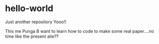 # hello-world
Just another repository
Yooo!!

This me Punga B want to learn how to code to make some real paper....no time like the present alie??
